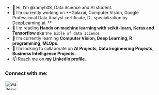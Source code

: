 - 👋 Hi, I’m @ramyh08, Data Science and AI student.
- 🔭 I’m currently working on **Galaxai, Computer Vision, Google Professional Data Analyst certificate, DL specialization by DeepLearning.ai. ** 
- 📖 I'm reading **Hands on machine learning with scikit-learn, Keras and Tensorflow** aka `the bible of data science` 
- 🌱 I’m currently learning **Computer Vision, Deep Learning, R programming, MLOps.**
- 💞️ I’m looking to collaborate on **AI Projects, Data Engineering Projects, Business Intelligence Projects.**
- 📫 Reach me on [**my LinkedIn profile**](https://www.linkedin.com/in/ramyhafdi).


<h3 align="left">Connect with me:</h3>
<p align="left">
<a href="https://linkedin.com/in/ramyhafdi" target="blank"><img align="center" src="https://raw.githubusercontent.com/rahuldkjain/github-profile-readme-generator/master/src/images/icons/Social/linked-in-alt.svg" alt="walterwlee" height="30" width="40" /></a>
